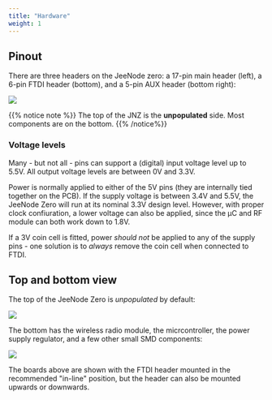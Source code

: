 ```yaml
---
title: "Hardware"
weight: 1
---
```


## Pinout

There are three headers on the JeeNode zero: a 17-pin main header (left), a
6-pin FTDI header (bottom), and a 5-pin AUX header (bottom right):

![](../jnz-rev4-pinout.png)

{{% notice note %}}
The top of the JNZ is the **unpopulated** side. Most components are on the
bottom.
{{% /notice%}}

### Voltage levels

Many - but not all - pins can support a (digital) input voltage level up to
5.5V.  All output voltage levels are between 0V and 3.3V.

Power is normally applied to either of the 5V pins (they are internally tied
together on the PCB). If the supply voltage is between 3.4V and 5.5V, the
JeeNode Zero will run at its nominal 3.3V design level. However, with proper
clock confiuration, a lower voltage can also be applied, since the µC and RF
module can both work down to 1.8V.

If a 3V coin cell is fitted, power _should not_ be applied to any of the supply
pins - one solution is to _always_ remove the coin cell when connected to FTDI.

## Top and bottom view

The top of the JeeNode Zero is _unpopulated_ by default:

![](../DSC_5703.jpg?width=300px)

The bottom has the wireless radio module, the micrcontroller, the power
supply regulator, and a few other small SMD components:

![](../DSC_5710.jpg?width=300px)

The boards above are shown with the FTDI header mounted in the recommended
"in-line" position, but the header can also be mounted upwards or downwards.
